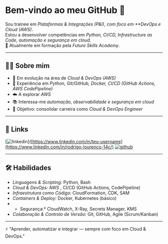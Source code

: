 # Bem-vindo ao meu GitHub 👋

Sou trainee em *Plataformas & Integrações (P&I), com foco em **DevOps e Cloud (AWS)*.  
Estou a desenvolver competências em *Python, CI/CD, Infrastructure as Code, automação e segurança em cloud*.  
🚀 Atualmente em formação pela *Future Skills Academy*.

---

## 👨‍💻 Sobre mim
- 🌱 Em evolução na área de *Cloud & DevOps (AWS)*  
- 🔧 Experiência em *Python, Git/GitHub, Docker, CI/CD (GitHub Actions, AWS CodePipeline)*  
- ☁️ A explorar *AWS*  
- 📚 Interessa-me *automação, observabilidade e segurança em cloud*  
- 🎯 Objetivo: consolidar carreira como *Cloud & DevOps Engineer*  

---

## 🔗 Links
[![linkedin](https://img.shields.io/badge/linkedin-0A66C2?style=for-the-badge&logo=linkedin&logoColor=white)]([https://www.linkedin.com/in/teu-username](https://www.linkedin.com/in/rodrigo-lourenco-14c/)
[![github](https://img.shields.io/badge/github-000?style=for-the-badge&logo=github&logoColor=white)](https://github.com/RodasaL)

---

## 🛠 Habilidades
- *Linguagens & Scripting:* Python, Bash  
- *Cloud & DevOps:* AWS , CI/CD (GitHub Actions, CodePipeline)  
- *Infraestrutura como Código:* CloudFormation, CDK, SAM  
- *Containers & Deploy:* Docker, Kubernetes (básico)  
- * Segurança:* CloudWatch, X-Ray, Secrets Manager, KMS  
- *Colaboração & Controlo de Versão:* Git, GitHub, Agile (Scrum/Kanban)  

---

⚡ "Aprender, automatizar e integrar — sempre com foco em Cloud & DevOps."
